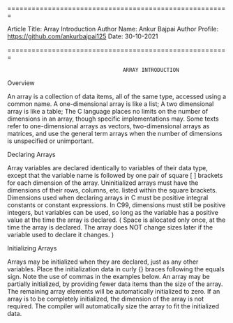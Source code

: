 
=======================================================

Article Title: Array Introduction
Author Name: Ankur Bajpai
Author Profile: https://github.com/ankurbajpai125
Date: 30-10-2021

=======================================================

<Write-Your-Complete-Tech-Article-Here>
  
                                         ARRAY INTRODUCTION
  
Overview

An array is a collection of data items, all of the same type, accessed using a common name.
A one-dimensional array is like a list;  A two dimensional array is like a table;  The C language places no limits on the number of dimensions in an array, though specific implementations may.
Some texts refer to one-dimensional arrays as vectors, two-dimensional arrays as matrices, and use the general term arrays when the number of dimensions is unspecified or unimportant.

Declaring Arrays

Array variables are declared identically to variables of their data type, except that the variable name is followed by one pair of square [ ] brackets for each dimension of the array.
Uninitialized arrays must have the dimensions of their rows, columns, etc. listed within the square brackets.
Dimensions used when declaring arrays in C must be positive integral constants or constant expressions.
In C99, dimensions must still be positive integers, but variables can be used, so long as the variable has a positive value at the time the array is declared. ( Space is allocated only once, at the time the array is declared. The array does NOT change sizes later if the variable used to declare it changes. )

Initializing Arrays

Arrays may be initialized when they are declared, just as any other variables.
Place the initialization data in curly {} braces following the equals sign.  Note the use of commas in the examples below.
An array may be partially initialized, by providing fewer data items than the size of the array.  The remaining array elements will be automatically initialized to zero.
If an array is to be completely initialized, the dimension of the array is not required.  The compiler will automatically size the array to fit the initialized data. 


